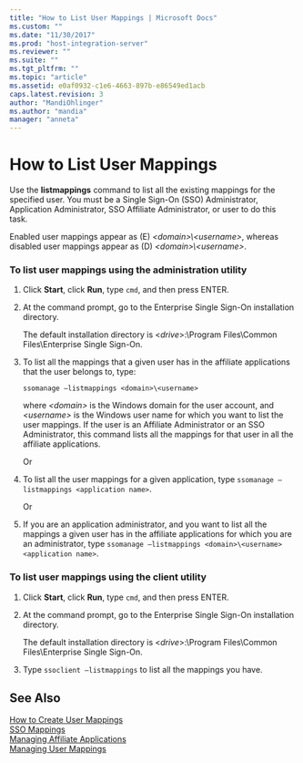 ```yaml
---
title: "How to List User Mappings | Microsoft Docs"
ms.custom: ""
ms.date: "11/30/2017"
ms.prod: "host-integration-server"
ms.reviewer: ""
ms.suite: ""
ms.tgt_pltfrm: ""
ms.topic: "article"
ms.assetid: e0af0932-c1e6-4663-897b-e86549ed1acb
caps.latest.revision: 3
author: "MandiOhlinger"
ms.author: "mandia"
manager: "anneta"
---
```

# How to List User Mappings
Use the **listmappings** command to list all the existing mappings for the specified user. You must be a Single Sign-On (SSO) Administrator, Application Administrator, SSO Affiliate Administrator, or user to do this task.  
  
 Enabled user mappings appear as (E) *\<domain>\\<username\>*, whereas disabled user mappings appear as (D) *\<domain>\\<username\>*.  
  
### To list user mappings using the administration utility  
  
1.  Click **Start**, click **Run**, type `cmd`, and then press ENTER.  
  
2.  At the command prompt, go to the Enterprise Single Sign-On installation directory.  
  
     The default installation directory is \<*drive*>:\Program Files\Common Files\Enterprise Single Sign-On.  
  
3.  To list all the mappings that a given user has in the affiliate applications that the user belongs to, type:  
  
     `ssomanage –listmappings <domain>\<username>`  
  
     where *\<domain>* is the Windows domain for the user account, and *\<username>* is the Windows user name for which you want to list the user mappings. If the user is an Affiliate Administrator or an SSO Administrator, this command lists all the mappings for that user in all the affiliate applications.  
  
     Or  
  
4.  To list all the user mappings for a given application, type `ssomanage –listmappings <application name>`.  
  
     Or  
  
5.  If you are an application administrator, and you want to list all the mappings a given user has in the affiliate applications for which you are an administrator, type `ssomanage –listmappings <domain>\<username> <application name>`.  
  
### To list user mappings using the client utility  
  
1.  Click **Start**, click **Run**, type `cmd`, and then press ENTER.  
  
2.  At the command prompt, go to the Enterprise Single Sign-On installation directory.  
  
     The default installation directory is \<*drive*>:\Program Files\Common Files\Enterprise Single Sign-On.  
  
3.  Type `ssoclient –listmappings` to list all the mappings you have.  
  
## See Also  
 [How to Create User Mappings](../esso/how-to-create-user-mappings.md)   
 [SSO Mappings](../esso/sso-mappings.md)   
 [Managing Affiliate Applications](../esso/managing-affiliate-applications.md)   
 [Managing User Mappings](../esso/managing-user-mappings.md)